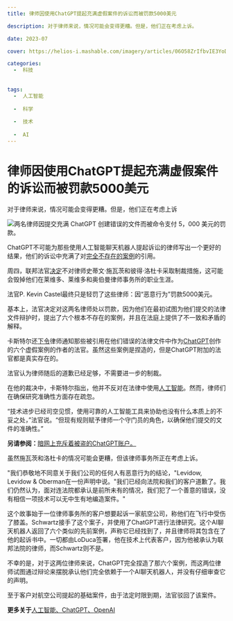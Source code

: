 ```yaml
---
title: 律师因使用ChatGPT提起充满虚假案件的诉讼而被罚款5000美元    

description: 对于律师来说，情况可能会变得更糟。但是，他们正在考虑上诉。

date: 2023-07

cover: https://helios-i.mashable.com/imagery/articles/06O58ZrIfbvIE3YoDtXT2mo/hero-image.fill.size_1248x702.v1687537984.jpg

categories:
  -  科技 
  
  
tags:
  -  人工智能
  
  -  科学
  
  -  技术
  
  -  AI
---  
```


# 律师因使用ChatGPT提起充满虚假案件的诉讼而被罚款5000美元  

对于律师来说，情况可能会变得更糟。但是，他们正在考虑上诉  


![两名律师因提交充满 ChatGPT 创建错误的文件而被命令支付 5，000 美元的罚款。](https://files.mdnice.com/user/45894/34c07b62-564d-49f0-94a5-c2eaf200a284.png)   

ChatGPT不可能为那些使用人工智能聊天机器人提起诉讼的律师写出一个更好的结果，他们的诉讼中充满了对[完全不存在的案例](https://mashable.com/article/chatgpt-lawyer-made-up-cases)的引用。

周四，联邦法官[决定](https://apnews.com/article/artificial-intelligence-chatgpt-fake-case-lawyers-d6ae9fa79d0542db9e1455397aef381c)不对律师史蒂文·施瓦茨和彼得·洛杜卡采取制裁措施，这可能会毁掉他们在莱维多、莱维多和奥伯曼律师事务所的职业生涯。  

法官P. Kevin Castel最终只是轻罚了这些律师：因“恶意行为”罚款5000美元。  

基本上，法官决定对这两名律师处以罚款，因为他们在最初试图为他们提交的法律文件辩护时，提出了六个根本不存在的案例，并且在法庭上提供了不一致和矛盾的解释。  

卡斯特尔还[下令](https://www.reuters.com/legal/new-york-lawyers-sanctioned-using-fake-chatgpt-cases-legal-brief-2023-06-22/)律师通知那些被引用在他们错误的法律文件中作为[ChatGPT](https://mashable.com/category/chatgpt)创作的六个虚假案例的作者的法官。虽然这些案例是捏造的，但是ChatGPT附加的法官都是真实存在的。  

法官认为律师随后的道歉已经足够，不需要进一步的制裁。  

在他的裁决中，卡斯特尔指出，他并不反对在法律中使用[人工智能](https://mashable.com/category/artificial-intelligence)。然而，律师们在确保研究准确性方面存在疏忽。  

“技术进步已经司空见惯，使用可靠的人工智能工具来协助也没有什么本质上的不妥之处，”法官说。“但现有规则赋予律师一个守门员的角色，以确保他们提交的文件的准确性。” 

**另请参阅：**[暗网上充斥着被盗的ChatGPT账户。](https://mashable.com/article/chatgpt-stolen-accounts-passwords-dark-web)  

虽然施瓦茨和洛杜卡的情况可能会更糟，但该律师事务所正在考虑上诉。  

"我们恭敬地不同意关于我们公司的任何人有恶意行为的结论，"Levidow, Levidow & Oberman在一份声明中说。"我们已经向法院和我们的客户道歉了。我们仍然认为，面对连法院都承认是前所未有的情况，我们犯了一个善意的错误，没有相信一项技术可以无中生有地编造案件。"  

这个故事始于一位律师事务所的客户想要起诉一家航空公司，称他们在飞行中受伤了膝盖。Schwartz接手了这个案子，并使用了ChatGPT进行法律研究。这个AI聊天机器人返回了六个类似的先前案例，声称它已经找到了，并且律师将其包含在了他的起诉书中。一切都由LoDuca签署，他在技术上代表客户，因为他被承认为联邦法院的律师，而Schwartz则不是。  

不幸的是，对于这两位律师来说，ChatGPT完全捏造了那六个案例，而这两位律师试图通过辩论来摆脱承认他们完全依赖于一个AI聊天机器人，并没有仔细审查它的声明。  

至于客户对航空公司提起的基础案件，由于法定时限到期，法官驳回了该案件。 

**更多关于**[人工智能、](https://mashable.com/category/artificial-intelligence)[ChatGPT、](https://mashable.com/category/chatgpt)[OpenAI](https://mashable.com/category/openai)






